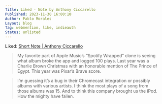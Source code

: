 ```yaml
---
Title: Liked - Note by Anthony Ciccarello
Published: 2023-11-30 16:00:10
Author: Pablo Morales
Layout: blog
Tag: webmention, like, indieauth
Status: unlisted
---
```

Liked: <a href="https://www.ciccarello.me/posts/2023/11/30/0ydpf/" class="u-like-of">Short Note | Anthony Ciccarello</a>

>My favorite part of Apple Music’s “Spotify Wrapped” clone is seeing what album broke the app and logged 100 plays. Last year was a Charlie Brown Christmas with an honorable mention of The Prince of Egypt. This year was Pixar’s Brave score.

> I’m guessing it’s a bug in their Chromecast integration or possibly albums with various artists. I think the most plays of a song from those albums was 15. And to think this company brought us the iPod. How the mighty have fallen.
